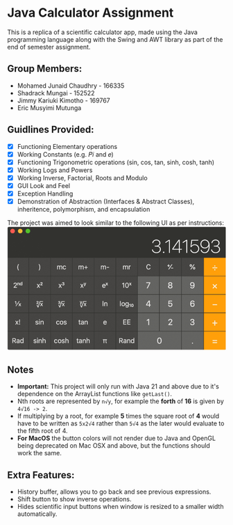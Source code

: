 # Java Calculator Assignment
This is a replica of a scientific calculator app, made using the Java programming language along with the Swing and AWT library as part of the end of semester assignment.  

## Group Members:
 - Mohamed Junaid Chaudhry - 166335
 - Shadrack Mungai - 152522
 - Jimmy Kariuki Kimotho - 169767
 - Eric Musyimi Mutunga

## Guidlines Provided:
- [x] Functioning Elementary operations
- [x] Working Constants (e.g. 𝑃𝑖 and 𝑒)
- [x] Functioning Trigonometric operations (sin, cos, tan, sinh, cosh, tanh)
- [x] Working Logs and Powers
- [x] Working Inverse, Factorial, Roots and Modulo
- [x] GUI Look and Feel
- [x] Exception Handling
- [x] Demonstration of Abstraction (Interfaces & Abstract Classes), inheritence, polymorphism, and encapsulation

The project was aimed to look similar to the following UI as per instructions:
![UI.png](images/UI.png)


## Notes
- **Important:** This project will only run with Java 21 and above due to it's dependence on the ArrayList functions like `getLast()`.
- Nth roots are represented by `n√y`, for example the **forth** of **16** is given by `4√16 -> 2`.
- If multiplying by a root, for example **5** times the square root of **4** would have to be written as `5x2√4` rather than `5√4` as the later would evaluate to the fifth root of 4.
- **For MacOS** the button colors will not render due to Java and OpenGL being deprecated on Mac OSX and above, but the functions should work the same.

## Extra Features:
- History buffer, allows you to go back and see previous expressions.
- Shift button to show inverse operations.
- Hides scientific input buttons when window is resized to a smaller width automatically.